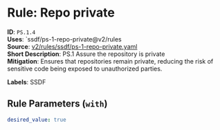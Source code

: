 # Rule: Repo private

**ID**: `PS.1.4`  
**Uses**: `ssdf/ps-1-repo-private@v2/rules  
**Source**: [v2/rules/ssdf/ps-1-repo-private.yaml](https://github.com/scribe-public/sample-policies/v2/rules/ssdf/ps-1-repo-private.yaml)  
**Short Description**: PS.1 Assure the repository is private  
**Mitigation**: Ensures that repositories remain private, reducing the risk of sensitive code being exposed to unauthorized parties.
  
**Labels**: SSDF

## Rule Parameters (`with`)

```yaml
desired_value: true
```
